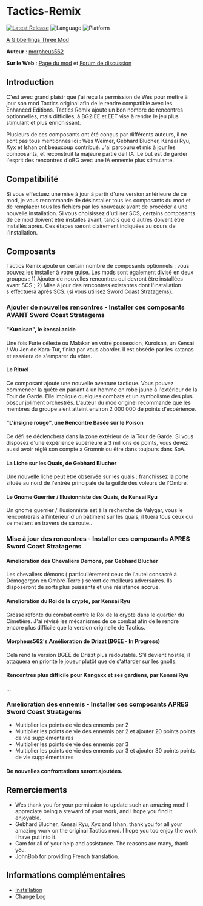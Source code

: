 # Tactics-Remix

[![Latest Release](https://img.shields.io/github/v/release/gibberlings3/Tactics-Remix?include_prereleases)](https://github.com/Gibberlings3/Tactics-Remix/releases/latest)
![Language](https://img.shields.io/static/v1?label=language&message=english%20%7C%20french&color=informational)
![Platform](https://img.shields.io/static/v1?label=platform&message=windows%20%7C%20macos%20%7C%20linux&color=informational)

[A Gibberlings Three Mod](https://www.gibberlings3.net/)

**Auteur** : [morpheus562](https://www.gibberlings3.net/profile/11591-morpheus562/)

**Sur le Web** : [Page du mod](https://www.gibberlings3.net/mods/quests/tactics-remix/) et [Forum de discussion](https://www.gibberlings3.net/forums/topic/35950-tactics-remix/)

## Introduction

C'est avec grand plaisir que j'ai reçu la permission de Wes pour mettre à jour son mod Tactics original afin de le rendre compatible avec les Enhanced Editions. Tactics Remix ajoute un bon nombre de rencontres optionnelles, mais difficiles, à BG2:EE et EET vise à rendre le jeu plus stimulant et plus enrichissant.

Plusieurs de ces composants ont été conçus par différents auteurs, il ne sont pas tous mentionnés ici : Wes Weimer, Gebhard Blucher, Kensai Ryu, Xyx et Ishan ont beaucoup contribué. J'ai parcouru et mis à jour les composants, et reconstruit la majeure partie de l'IA. Le but est de garder l'esprit des rencontres d'oBG avec une IA ennemie plus stimulante.

## Compatibilité

Si vous effectuez une mise à jour à partir d'une version antérieure de ce mod, je vous recommande de désinstaller tous les composants du mod et de remplacer tous les fichiers par les nouveaux avant de procéder à une nouvelle installation. Si vous choisissez d'utiliser SCS, certains composants de ce mod doivent être installés avant, tandis que d'autres doivent être installés après. Ces étapes seront clairement indiquées au cours de l'installation.

## Composants

Tactics Remix ajoute un certain nombre de composants optionnels : vous pouvez les installer à votre guise. Les mods sont également divisé en deux groupes : 1) Ajouter de nouvelles rencontres qui devront être installées avant SCS ; 2) Mise à jour des rencontres existantes dont l'installation s'effectuera après SCS. (si vous utilisez Sword Coast Stratagems).

### Ajouter de nouvelles rencontres - Installer ces composants AVANT Sword Coast Stratagems

#### "Kuroisan", le kensai acide

Une fois Furie céleste ou Malakar en votre possession, Kuroisan, un Kensai / Wu Jen de Kara-Tur, finira par vous aborder. Il est obsédé par les katanas et essaiera de s'emparer du vôtre. 

#### Le Rituel

Ce composant ajoute une nouvelle aventure tactique. Vous pouvez commencer la quête en parlant à un homme en robe jaune à l'extérieur de la Tour de Garde. Elle implique quelques combats et un symbolisme des plus obscur joliment orchestrés. L'auteur du mod originel recommande que les membres du groupe aient atteint environ 2 000 000 de points d'expérience. 

#### "L'insigne rouge", une Rencontre Basée sur le Poison

Ce défi se déclenchera dans la zone extérieur de la Tour de Garde. Si vous disposez d'une expérience supérieure à 3 millions de points, vous devez aussi avoir réglé son compte à Gromnir ou être dans toujours dans SoA.

#### La Liche sur les Quais, de Gebhard Blucher

Une nouvelle liche peut être observée sur les quais : franchissez la porte située au nord de l'entrée principale de la guilde des voleurs de l'Ombre.

#### Le Gnome Guerrier / Illusionniste des Quais, de Kensai Ryu

Un gnome guerrier / illusionniste est à la recherche de Valygar, vous le rencontrerais à l'intérieur d'un bâtiment sur les quais, il tuera tous ceux qui se mettent en travers de sa route..

### Mise à jour des rencontres - Installer ces composants APRES Sword Coast Stratagems

#### Amelioration des Chevaliers Demons, par Gebhard Blucher

Les chevaliers démons ( particulièrement ceux de l'autel consacré à Démogorgon en Ombre-Terre ) seront de meilleurs adversaires. Ils disposeront de sorts plus puissants et une résistance accrue.

#### Amelioration du Roi de la crypte, par Kensai Ryu

Grosse refonte du combat contre le Roi de la crypte dans le quartier du Cimetière. J'ai révisé les mécanismes de ce combat afin de le rendre encore plus difficile que la version originelle de Tactics. 

#### Morpheus562's Amélioration de Drizzt (BGEE - In Progress)

Cela rend la version BGEE de Drizzt plus redoutable. S'il devient hostile, il attaquera en priorité le joueur plutôt que de s'attarder sur les gnolls. 

#### Rencontres plus difficile pour Kangaxx et ses gardiens, par Kensai Ryu

...

### Amelioration des ennemis - Installer ces composants APRES Sword Coast Stratagems

- Multiplier les points de vie des ennemis par 2
- Multiplier les points de vie des ennemis par 2 et ajouter 20 points points de vie supplémentaires
- Multiplier les points de vie des ennemis par 3
- Multiplier les points de vie des ennemis par 3 et ajouter 30 points points de vie supplémentaires

#### De nouvelles confrontations seront ajoutées.

## Remerciements

- Wes thank you for your permission to update such an amazing mod! I appreciate being a steward of your work, and I hope you find it enjoyable.
- Gebhard Blucher, Kensai Ryu, Xyx and Ishan, thank you for all your amazing work on the original Tactics mod. I hope you too enjoy the work I have put into it.
- Cam for all of your help and assistance. The reasons are many, thank you.
- JohnBob for providing French translation.

## Informations complémentaires

- [Installation](INSTALL.md)
- [Change Log](CHANGELOG.md)
